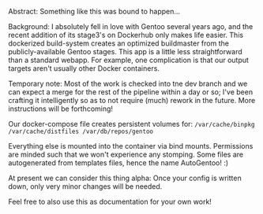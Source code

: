 Abstract: Something like this was bound to happen...

Background: I absolutely fell in love with Gentoo several years ago, and the recent addition of its stage3's on Dockerhub only makes life easier. This dockerized build-system creates an optimized buildmaster from the publicly-available Gentoo stages. This app is a little less straightforward than a standard webapp. For example, one complication is that our output targets aren't usually other Docker containers.

Temporary note: Most of the work is checked into tne dev branch and we can expect a merge for the rest of the pipeline within a day or so; I've been crafting it intelligently so as to not require (much) rework in the future. More instructions will be forthcoming!

Our docker-compose file creates persistent volumes for:
``
/var/cache/binpkg
/var/cache/distfiles
/var/db/repos/gentoo
``

Everything else is mounted into the container via bind mounts. Permissions are minded such that we won't experience any stomping. Some files are autogenerated from templates files, hence the name AutoGentoo! :)


At present we can consider this thing alpha: Once your config is written down, only very minor changes will be needed.

Feel free to also use this as documentation for your own work!
